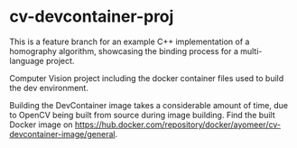 # cv-devcontainer-proj
This is a feature branch for an example C++ implementation of a homography algorithm, showcasing the binding process for a multi-language project.

Computer Vision project including the docker container files used to build the dev environment.

Building the DevContainer image takes a considerable amount of time, due to OpenCV being built from source during image building. Find the built Docker image on https://hub.docker.com/repository/docker/ayomeer/cv-devcontainer-image/general.

